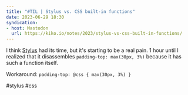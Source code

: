 ```yaml
---
title: "#TIL | Stylus vs. CSS built-in functions"
date: 2023-06-29 18:30
syndication: 
- host: Mastodon
  url: https://kiko.io/notes/2023/stylus-vs-css-built-in-functions/
---
```


I think [Stylus](https://stylus-lang.com/) had its time, but it's starting to be a real pain. 1 hour until I realized that it disassembles ``padding-top: max(30px, 3%)`` because it has such a function itself.

Workaround: ``padding-top: @css { max(30px, 3%) }``

#stylus #css
